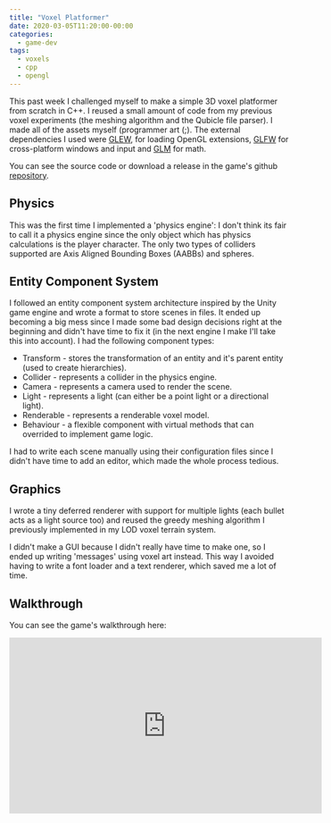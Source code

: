 ```yaml
---
title: "Voxel Platformer"
date: 2020-03-05T11:20:00-00:00
categories:
  - game-dev
tags:
  - voxels
  - cpp
  - opengl
---
```


This past week I challenged myself to make a simple 3D voxel platformer from
scratch in C++. I reused a small amount of code from my previous voxel
experiments (the meshing algorithm and the Qubicle file parser).
I made all of the assets myself (programmer art (;). The external dependencies
I used were [GLEW](https://github.com/nigels-com/glew), for loading OpenGL
extensions, [GLFW](https://github.com/glfw/glfw) for cross-platform windows and
input and [GLM](https://github.com/g-truc/glm) for math.

You can see the source code or download a release in the game's github
[repository](https://github.com/RiscadoA/voxel-platformer).

## Physics

This was the first time I implemented a 'physics engine': I don't think its fair
to call it a physics engine since the only object which has physics calculations
is the player character. The only two types of colliders supported are Axis
Aligned Bounding Boxes (AABBs) and spheres.

## Entity Component System

I followed an entity component system architecture inspired by the Unity game
engine and wrote a format to store scenes in files. It ended up becoming a big
mess since I made some bad design decisions right at the beginning and didn't
have time to fix it (in the next engine I make I'll take this into account). I
had the following component types:
- Transform - stores the transformation of an entity and it's parent entity
(used to create hierarchies).
- Collider - represents a collider in the physics engine.
- Camera - represents a camera used to render the scene.
- Light - represents a light (can either be a point light or a directional
light).
- Renderable - represents a renderable voxel model.
- Behaviour - a flexible component with virtual methods that can overrided to
implement game logic.

I had to write each scene manually using their configuration files since I
didn't have time to add an editor, which made the whole process tedious. 

## Graphics

I wrote a tiny deferred renderer with support for multiple lights (each bullet
acts as a light source too) and reused the greedy meshing algorithm I previously
implemented in my LOD voxel terrain system.

I didn't make a GUI because I didn't really have time to make one, so I ended up
writing 'messages' using voxel art instead. This way I avoided having to write
a font loader and a text renderer, which saved me a lot of time.

## Walkthrough

You can see the game's walkthrough here:

<iframe width="560" height="315" src="https://www.youtube.com/embed/xQUHqsscRw8"
frameborder="0" allow="accelerometer; autoplay; clipboard-write;
encrypted-media; gyroscope; picture-in-picture" allowfullscreen></iframe>

